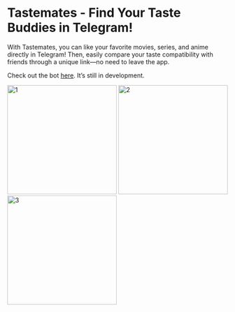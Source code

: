 # Tastemates - Find Your Taste Buddies in Telegram!

With Tastemates, you can like your favorite movies, series, and anime directly in Telegram! Then, easily compare your taste compatibility with friends through a unique link—no need to leave the app.

Check out the bot [here](https://t.me/tastemates_bot).
It’s still in development.

<div>
<img alt='1' src='https://github.com/user-attachments/assets/7fe1b26d-f837-42c3-8a10-f15fa67dda8c' width='250px'/>
<img alt='2' src='https://github.com/user-attachments/assets/3c11f096-cce6-4140-8721-5d629a6f669c' width='250px'/>
<img alt='3' src='https://github.com/user-attachments/assets/270520fd-8eb4-4dd7-991b-f4fff9158466' width='250px'/>
</div>
